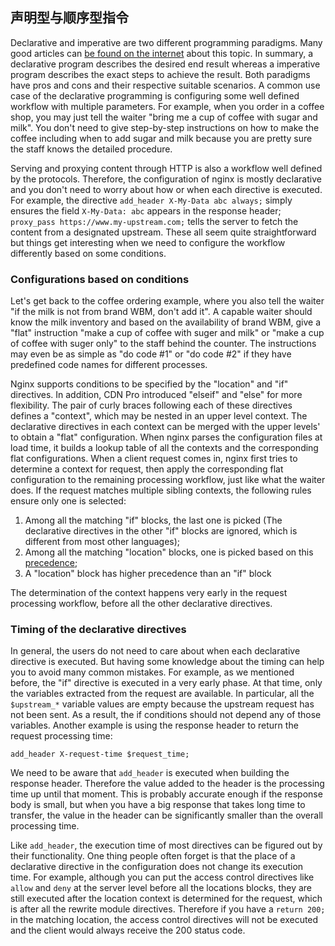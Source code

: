 ## 声明型与顺序型指令

Declarative and imperative are two different programming paradigms. Many good articles can [be found on the internet](https://www.google.com/search?q=imperative+declarative) about this topic. In summary, a declarative program describes the desired end result whereas a imperative program describes the exact steps to achieve the result. Both paradigms have pros and cons and their respective suitable scenarios. A common use case of the declarative programming is configuring some well defined workflow with multiple parameters. For example, when you order in a coffee shop, you may just tell the waiter "bring me a cup of coffee with sugar and milk". You don't need to give step-by-step instructions on how to make the coffee including when to add sugar and milk because you are pretty sure the staff knows the detailed procedure.

Serving and proxying content through HTTP is also a workflow well defined by the protocols. Therefore, the configuration of nginx is mostly declarative and you don't need to worry about how or when each directive is executed. For example, the directive `add_header X-My-Data abc always;` simply ensures the field `X-My-Data: abc` appears in the response header; `proxy_pass https://www.my-upstream.com;` tells the server to fetch the content from a designated upstream. These all seem quite straightforward but things get interesting when we need to configure the workflow differently based on some conditions.

### Configurations based on conditions

Let's get back to the coffee ordering example, where you also tell the waiter "if the milk is not from brand WBM, don't add it". A capable waiter should know the milk inventory and based on the availability of brand WBM, give a "flat" instruction "make a cup of coffee with suger and milk" or "make a cup of coffee with suger only" to the staff behind the counter. The instructions may even be as simple as "do code #1" or "do code #2" if they have predefined code names for different processes.

Nginx supports conditions to be specified by the "location" and "if" directives. In addition, CDN Pro introduced "elseif" and "else" for more flexibility. The pair of curly braces following each of these directives defines a "context", which may be nested in an upper level context. The declarative directives in each context can be merged with the upper levels' to obtain a "flat" configuration. When nginx parses the configuration files at load time, it builds a lookup table of all the contexts and the corresponding flat configurations. When a client request comes in, nginx first tries to determine a context for request, then apply the corresponding flat configuration to the remaining processing workflow, just like what the waiter does. If the request matches multiple sibling contexts, the following rules ensure only one is selected:

1. Among all the matching "if" blocks, the last one is picked (The declarative directives in the other "if" blocks are ignored, which is different from most other languages);
2. Among all the matching "location" blocks, one is picked based on this [precedence](http://nginx.org/en/docs/http/ngx_http_core_module.html#location);
3. A "location" block has higher precedence than an "if" block

The determination of the context happens very early in the request processing workflow, before all the other declarative directives.

### Timing of the declarative directives

In general, the users do not need to care about when each declarative directive is executed. But having some knowledge about the timing can help you to avoid many common mistakes. For example, as we mentioned before, the "if" directive is executed in a very early phase. At that time, only the variables extracted from the request are available. In particular, all the `$upstream_*` variable values are empty because the upstream request has not been sent. As a result, the if conditions should not depend any of those variables. Another example is using the response header to return the request processing time:
```nginx
add_header X-request-time $request_time;
```
We need to be aware that `add_header` is executed when building the response header. Therefore the value added to the header is the processing time up until that moment. This is probably accurate enough if the response body is small, but when you have a big response that takes long time to transfer, the value in the header can be significantly smaller than the overall processing time.

Like `add_header`, the execution time of most directives can be figured out by their functionality. One thing people often forget is that the place of a declarative directive in the configuration does not change its execution time. For example, although you can put the access control directives like `allow` and `deny` at the server level before all the locations blocks, they are still executed after the location context is determined for the request, which is after all the rewrite module directives. Therefore if you have a `return 200;` in the matching location, the access control directives will not be executed and the client would always receive the 200 status code.
